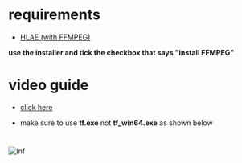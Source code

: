 # requirements
- [HLAE (with FFMPEG)](https://github.com/advancedfx/advancedfx/releases)

 **use the installer and tick the checkbox that says "install FFMPEG"**

# video guide
- [click here](https://youtu.be/Y84B_JbQZSE)
  
- make sure to use **tf.exe** not **tf_win64.exe** as shown below 
#
![inf](https://github.com/cleverpessimisticremarks/recording-cfg/assets/157356847/d355cbbf-6ec7-4426-b1c5-8fceb87c7168)
